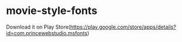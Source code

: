 # movie-style-fonts

Download it on Play Store(https://play.google.com/store/apps/details?id=com.princewebstudio.msfonts)
